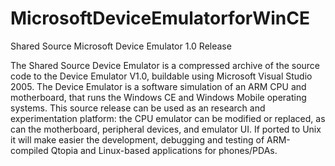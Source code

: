# MicrosoftDeviceEmulatorforWinCE

Shared Source Microsoft Device Emulator 1.0 Release

The Shared Source Device Emulator is a compressed archive of the source code to the Device Emulator V1.0, buildable using Microsoft Visual Studio 2005. The Device Emulator is a software simulation of an ARM CPU and motherboard, that runs the Windows CE and Windows Mobile operating systems. This source release can be used as an research and experimentation platform: the CPU emulator can be modified or replaced, as can the motherboard, peripheral devices, and emulator UI. If ported to Unix it will make easier the development, debugging and testing of ARM-compiled Qtopia and Linux-based applications for phones/PDAs.
